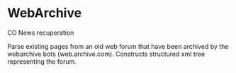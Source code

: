WebArchive
==========

CO News recuperation

Parse existing pages from an old web forum that have been archived by the webarchive bots (web.archive.com).
Constructs structured xml tree representing the forum.

